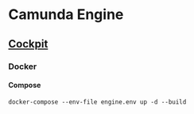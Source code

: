# Camunda Engine
## [Cockpit](http://localhost:8080/engine-rest/version)
### Docker
#### Compose
```shell
docker-compose --env-file engine.env up -d --build
```